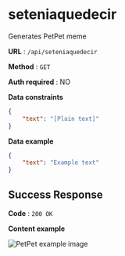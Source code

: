 # seteniaquedecir

Generates PetPet meme

**URL** : `/api/seteniaquedecir`

**Method** : `GET`

**Auth required** : NO

**Data constraints**

```json
{
    "text": "[Plain text]"
}
```

**Data example**

```json
{
    "text": "Example text"
}
```

## Success Response

**Code** : `200 OK`

**Content example**

![PetPet example image](http://localhost:3000/api/seteniaquedecir?text=Example%20text)